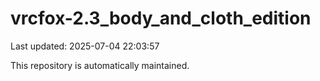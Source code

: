 # vrcfox-2.3_body_and_cloth_edition

Last updated: 2025-07-04 22:03:57

This repository is automatically maintained.
